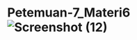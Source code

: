 # Petemuan-7_Materi6 ![Screenshot (12)](https://github.com/Fandiy306/Petemuan-7_Materi6/assets/132991574/0055a447-b414-4ea6-92b2-3befb0850039)
